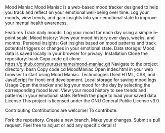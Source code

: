 Mood Maniac
Mood Maniac is a web-based mood tracker designed to help you track and reflect on your emotional well-being over time. Log your moods, view trends, and gain insights into your emotional state to improve your mental health awareness.

Features
Track daily moods: Log your mood for each day using a simple 5-point scale.
Mood history: View your mood history over days, weeks, and months.
Personal insights: Get insights based on mood patterns and track potential triggers or changes in your emotional state.
Data storage: Mood data is saved locally in your browser for privacy.
Installation
Clone the repository:
bash
Copy code
git clone https://github.com/yourusername/mood-maniac.git
Navigate to the project directory:
bash
Copy code
cd MoodManiac
Open index.html in your web browser to start using Mood Maniac.
Technologies Used
HTML, CSS, and JavaScript for front-end development.
Local storage for saving mood logs.
Usage
Open the tracker and log your mood for the day by selecting the corresponding mood level.
View your mood history to see trends and patterns in your emotional state.
Refresh the page to load your saved data.
License
This project is licensed under the GNU General Public License v3.0.

Contributing
Contributions are welcome! To contribute:

Fork the repository.
Create a new branch.
Make your changes.
Submit a pull request.
Feel free to adjust or add any specific details!







